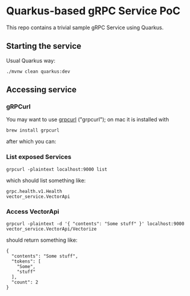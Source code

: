 # Quarkus-based gRPC Service PoC

This repo contains a trivial sample gRPC Service using Quarkus.

## Starting the service

Usual Quarkus way:

```
./mvnw clean quarkus:dev
```

## Accessing service

### gRPCurl

You may want to use [grpcurl](https://github.com/fullstorydev/grpcurl) ("grpcurl"); on mac it is installed with

```
brew install grpcurl
```

after which you can:

### List exposed Services

```
grpcurl -plaintext localhost:9000 list
```

which should list something like:

```
grpc.health.v1.Health
vector_service.VectorApi
```

### Access VectorApi 

```
grpcurl -plaintext -d '{ "contents": "Some stuff" }' localhost:9000 vector_service.VectorApi/Vectorize
```

should return something like:

```
{
  "contents": "Some stuff",
  "tokens": [
    "Some",
    "stuff"
  ],
  "count": 2
}
```
